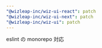 ```yaml
---
"@wizleap-inc/wiz-ui-react": patch
"@wizleap-inc/wiz-ui-next": patch
"@wizleap-inc/wiz-ui": patch
---
```


eslint の monorepo 対応
